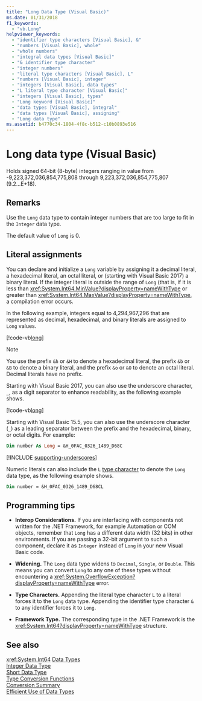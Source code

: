 ```yaml
---
title: "Long Data Type (Visual Basic)"
ms.date: 01/31/2018
f1_keywords: 
  - "vb.Long"
helpviewer_keywords: 
  - "identifier type characters [Visual Basic], &"
  - "numbers [Visual Basic], whole"
  - "whole numbers"
  - "integral data types [Visual Basic]"
  - "& identifier type character"
  - "integer numbers"
  - "literal type characters [Visual Basic], L"
  - "numbers [Visual Basic], integer"
  - "integers [Visual Basic], data types"
  - "L literal type character [Visual Basic]"
  - "integers [Visual Basic], types"
  - "Long keyword [Visual Basic]"
  - "data types [Visual Basic], integral"
  - "data types [Visual Basic], assigning"
  - "Long data type"
ms.assetid: b4770c34-1804-4f8c-b512-c10b0893e516
---
```

# Long data type (Visual Basic)

Holds signed 64-bit (8-byte) integers ranging in value from -9,223,372,036,854,775,808 through 9,223,372,036,854,775,807 (9.2...E+18).  
  
## Remarks

 Use the `Long` data type to contain integer numbers that are too large to fit in the `Integer` data type.  
  
 The default value of `Long` is 0.

## Literal assignments 

You can declare and initialize a `Long` variable by assigning it a decimal literal, a hexadecimal literal, an octal literal, or (starting with Visual Basic 2017) a binary literal. If the integer literal is outside the range of `Long` (that is, if it is less than <xref:System.Int64.MinValue?displayProperty=nameWithType> or greater than <xref:System.Int64.MaxValue?displayProperty=nameWithType>, a compilation error occurs.

In the following example, integers equal to 4,294,967,296 that are represented as decimal, hexadecimal, and binary literals are assigned to `Long` values.
  
[!code-vb[long](../../../../samples/snippets/visualbasic/language-reference/data-types/numeric-literals.vb#Long)]  

> [!NOTE]
> You use the prefix `&h` or `&H` to denote a hexadecimal literal, the prefix `&b` or `&B` to denote a binary literal, and the prefix `&o` or `&O` to denote an octal literal. Decimal literals have no prefix.

Starting with Visual Basic 2017, you can also use the underscore character, `_`, as a digit separator to enhance readability, as the following example shows.

[!code-vb[long](../../../../samples/snippets/visualbasic/language-reference/data-types/numeric-literals.vb#LongS)]

Starting with Visual Basic 15.5, you can also use the underscore character (`_`) as a leading separator between the prefix and the hexadecimal, binary, or octal digits. For example:

```vb
Dim number As Long = &H_0FAC_0326_1489_D68C
```

[!INCLUDE [supporting-underscores](../../../../includes/vb-separator-langversion.md)]

Numeric literals can also include the `L` [type character](../../programming-guide\language-features\data-types/type-characters.md) to denote the `Long` data type, as the following example shows.

```vb
Dim number = &H_0FAC_0326_1489_D68CL
```

## Programming tips

-   **Interop Considerations.** If you are interfacing with components not written for the .NET Framework, for example Automation or COM objects, remember that `Long` has a different data width (32 bits) in other environments. If you are passing a 32-bit argument to such a component, declare it as `Integer` instead of `Long` in your new Visual Basic code.  
  
-   **Widening.** The `Long` data type widens to `Decimal`, `Single`, or `Double`. This means you can convert `Long` to any one of these types without encountering a <xref:System.OverflowException?displayProperty=nameWithType> error.  
  
-   **Type Characters.** Appending the literal type character `L` to a literal forces it to the `Long` data type. Appending the identifier type character `&` to any identifier forces it to `Long`.  
  
-   **Framework Type.** The corresponding type in the .NET Framework is the <xref:System.Int64?displayProperty=nameWithType> structure.  

## See also

<xref:System.Int64>
[Data Types](../../../visual-basic/language-reference/data-types/index.md)   
[Integer Data Type](../../../visual-basic/language-reference/data-types/integer-data-type.md)   
[Short Data Type](../../../visual-basic/language-reference/data-types/short-data-type.md)   
[Type Conversion Functions](../../../visual-basic/language-reference/functions/type-conversion-functions.md)   
[Conversion Summary](../../../visual-basic/language-reference/keywords/conversion-summary.md)   
[Efficient Use of Data Types](../../../visual-basic/programming-guide/language-features/data-types/efficient-use-of-data-types.md)
